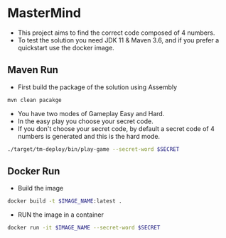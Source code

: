 # MasterMind

* This project aims to find the correct code composed of 4 numbers.
* To test the solution you need JDK 11 & Maven 3.6, and if you prefer a quickstart use the docker image.

## Maven Run

* First build the package of the solution using Assembly

```sh
mvn clean pacakge
```

* You have two modes of Gameplay Easy and Hard.
* In the easy play you choose your secret code.
* If you don't choose your secret code, by default a secret code of 4 numbers is generated and this is the hard mode.

```sh
./target/tm-deploy/bin/play-game --secret-word $SECRET
```

## Docker Run

* Build the image

```sh
docker build -t $IMAGE_NAME:latest .
```

* RUN the image in a container

```sh
docker run -it $IMAGE_NAME --secret-word $SECRET
```